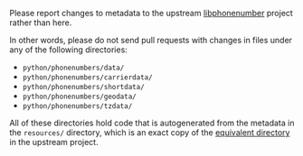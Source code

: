 Please report changes to metadata to the upstream [libphonenumber](https://github.com/googlei18n/libphonenumber/)
project rather than here.

In other words, please do not send pull requests with changes in files under any of the
following directories:

 - `python/phonenumbers/data/`
 - `python/phonenumbers/carrierdata/`
 - `python/phonenumbers/shortdata/`
 - `python/phonenumbers/geodata/`
 - `python/phonenumbers/tzdata/`

All of these directories hold code that is autogenerated from the metadata in the `resources/`
directory, which is an exact copy of the
[equivalent directory](https://github.com/googlei18n/libphonenumber/tree/master/resources)
in the upstream project.

